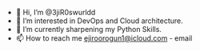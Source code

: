 - 👋 Hi, I’m @3jiR0swurldd
- 👀 I’m interested in DevOps and Cloud architecture. 
- 🌱 I’m currently sharpening my Python Skills.
- 📫 How to reach me ejiroorogun1@icloud.com - email 

<!---
3jiR0swurldd/3jiR0swurldd is a ✨ special ✨ repository because its `README.md` (this file) appears on your GitHub profile.
You can click the Preview link to take a look at your changes.
--->
